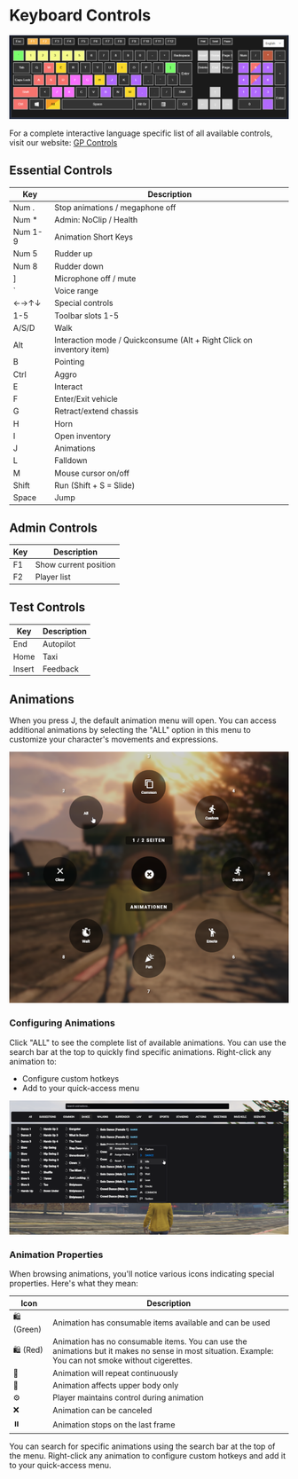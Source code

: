 # Keyboard Controls

![Keyboard Controls](/images/howtos/keyboard.png)

For a complete interactive language specific list of all available controls, visit our website: [GP Controls](https://www.my-gp.de/#/keys)

## Essential Controls

| Key | Description |
|-----|-------------|
| Num . | Stop animations / megaphone off |
| Num * | Admin: NoClip / Health |
| Num 1-9 | Animation Short Keys |
| Num 5 | Rudder up |
| Num 8 | Rudder down |
| ] | Microphone off / mute |
| ` | Voice range |
| ←→↑↓ | Special controls |
| 1-5 | Toolbar slots 1-5 |
| A/S/D | Walk |
| Alt | Interaction mode / Quickconsume (Alt + Right Click on inventory item) |
| B | Pointing |
| Ctrl | Aggro |
| E | Interact |
| F | Enter/Exit vehicle |
| G | Retract/extend chassis |
| H | Horn |
| I | Open inventory |
| J | Animations |
| L | Falldown |
| M | Mouse cursor on/off |
| Shift | Run (Shift + S = Slide) |
| Space | Jump |

## Admin Controls
| Key | Description |
|-----|-------------|
| F1 | Show current position |
| F2 | Player list |

## Test Controls
| Key | Description |
|-----|-------------|
| End | Autopilot |
| Home | Taxi |
| Insert | Feedback |

## Animations

When you press J, the default animation menu will open. You can access additional animations by selecting the "ALL" option in this menu to customize your character's movements and expressions.

![](/images/howtos/wheelAnimations.png)


### Configuring Animations

Click "ALL" to see the complete list of available animations. You can use the search bar at the top to quickly find specific animations. Right-click any animation to:
- Configure custom hotkeys
- Add to your quick-access menu

![](/images/howtos/animationConfig.png)

### Animation Properties

When browsing animations, you'll notice various icons indicating special properties. Here's what they mean:

| Icon | Description |
|------|-------------|
| 🛍️ (Green) | Animation has consumable items available and can be used |
| 🛍️ (Red) | Animation has no consumable items. You can use the animations but it makes no sense in most situation. Example: You can not smoke without cigerettes. |
| 🔄 | Animation will repeat continuously |
| 👤 | Animation affects upper body only |
| ⚙️ | Player maintains control during animation |
| ❌ | Animation can be canceled |
| ⏸️ | Animation stops on the last frame |

You can search for specific animations using the search bar at the top of the menu. Right-click any animation to configure custom hotkeys and add it to your quick-access menu.





